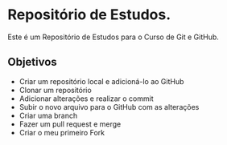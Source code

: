 # Repositório de Estudos.

Este é um Repositório de Estudos para o Curso de Git e GitHub.

## Objetivos

- Criar um repositório local e adicioná-lo ao GitHub
- Clonar um repositório
- Adicionar alterações e realizar o commit
- Subir o novo arquivo para o GitHub com as alterações
- Criar uma branch
- Fazer um pull request e merge
- Criar o meu primeiro Fork
